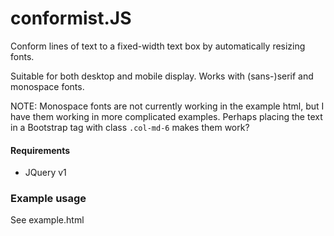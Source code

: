 # conformist.JS

Conform lines of text to a fixed-width text box by automatically resizing fonts.

Suitable for both desktop and mobile display. Works with (sans-)serif and monospace fonts.

NOTE: Monospace fonts are not currently working in the example html, but I have them working in more complicated examples. Perhaps placing the text in a Bootstrap tag with class `.col-md-6` makes them work?

#### Requirements

* JQuery v1


### Example usage

See example.html
